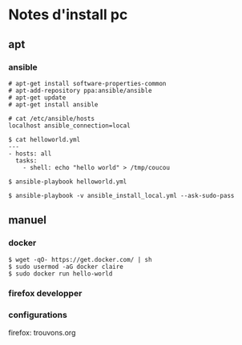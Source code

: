 # Notes d'install pc

## apt

### ansible
```
# apt-get install software-properties-common
# apt-add-repository ppa:ansible/ansible
# apt-get update
# apt-get install ansible

# cat /etc/ansible/hosts
localhost ansible_connection=local

$ cat helloworld.yml 
---
- hosts: all
  tasks:
    - shell: echo "hello world" > /tmp/coucou

$ ansible-playbook helloworld.yml

$ ansible-playbook -v ansible_install_local.yml --ask-sudo-pass
```

## manuel

### docker
```
$ wget -qO- https://get.docker.com/ | sh
$ sudo usermod -aG docker claire
$ sudo docker run hello-world
```

### firefox developper

### configurations

firefox: trouvons.org
